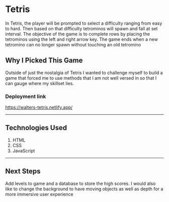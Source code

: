 # Tetris 

In Tetris, the player will be prompted to select a difficulty ranging from easy to hard. Then based on that difficulty tetrominos will spawn and fall at set interval. The objective of the game is to complete rows by placing the tetrominos using the left and right arrow key. The game ends when a new tetromino can no longer spawn without touching an old tetromino 

## Why I Picked This Game 

Outside of just the nostalgia of Tetris I wanted to challenge myself to build a game that forced me to use methods that I am not well versed in so that I can gauge where my skillset lies. 

### Deployment link

https://walters-tetris.netlify.app/

---

## Technologies Used

1. HTML 
2. CSS 
3. JavaScript

---

## Next Steps

Add levels to game and a database to store the high scores. I would also like to change the background to have moving objects as well as depth for a more immersive user experience

